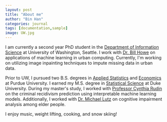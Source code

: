 ```yaml
---
layout: post
title: "About me"
author: "Bin Han"
categories: journal
tags: [documentation,sample]
image: UW.jpg
---
```


I am currently a second year PhD student in the [Department of Information Science](https://ischool.uw.edu/) at University of Washington, Seattle. I work with [Dr. Bill Howe](https://faculty.washington.edu/billhowe/) on applications of machine learning in urban computing. Currently, I'm working on utilizing image inpainting techniques to impute missing data in urban data.

Prior to UW, I pursued two B.S. degrees in [Applied Statistics](https://www.stat.purdue.edu/) and [Economics](https://krannert.purdue.edu/academics/Economics/) at Purdue University. I earned my M.S. degree in [Statistical Science](https://stat.duke.edu/) at Duke University. During my master's study, I worked with [Professor Cynthia Rudin](https://users.cs.duke.edu/~cynthia/) on the criminal recidivism prediction using interpretable machine learning models. Additionally, I worked with [Dr. Michael Lutz](https://scholars.duke.edu/person/michael.lutz) on cognitive impairment analysis among elder people. 

I enjoy music, weight lifting, cooking, and snow skiing!
